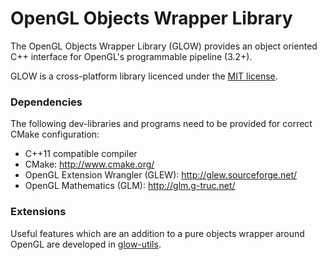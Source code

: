 OpenGL Objects Wrapper Library
====

The OpenGL Objects Wrapper Library (GLOW) provides an object oriented C++ interface for OpenGL's programmable pipeline (3.2+).

GLOW is a cross-platform library licenced under the [MIT license](http://opensource.org/licenses/MIT).

### Dependencies

The following dev-libraries and programs need to be provided for correct CMake configuration:
* C++11 compatible compiler
* CMake: http://www.cmake.org/
* OpenGL Extension Wrangler (GLEW): http://glew.sourceforge.net/
* OpenGL Mathematics (GLM): http://glm.g-truc.net/

### Extensions

Useful features which are an addition to a pure objects wrapper around OpenGL are developed in [glow-utils](https://github.com/cgcostume/glow-utils).
